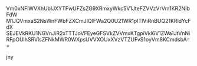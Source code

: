 Vm0xNFlWVXhUblJXYTFwUFZsZG9XRmxyWkc5V1JteFZVVzVrVm1KR2NIbFdW
M1JQVmxaS2NsWnFWbFZXCmJIQlFWa2Q0U21WR1pITlViRnBUQ21KRldYcFdX
SEJEVkRKU1NGVnJiR2xTTTJoVFEyeGFSVkZVVmxKTgpiVkl6V1ZWa1JtVnNi
RFpOUlhSRVlsZFNkMWR0WXpsUVVXOUxXVzVTZUFvS1oyVm8KCmdsbA==

jny